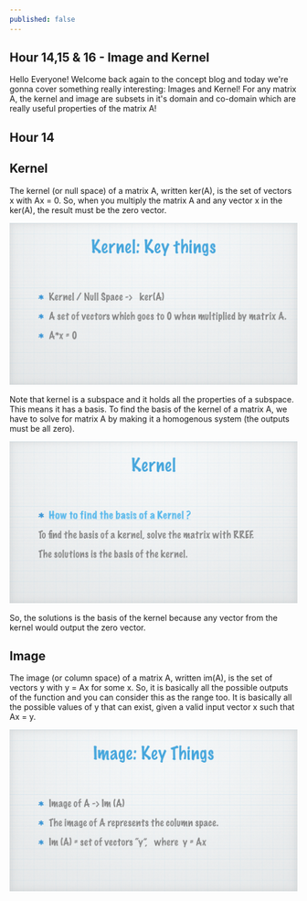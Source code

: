 ```yaml
---
published: false
---
```

## Hour 14,15 & 16 - Image and Kernel

Hello Everyone! Welcome back again to the concept blog and today we're gonna cover something really interesting: Images and Kernel! For any matrix A, the kernel and image are subsets in it's domain and co-domain which are really useful properties of the matrix A!

## Hour 14

## Kernel

The kernel (or null space) of a matrix A, written ker(A), is the set of vectors x with Ax = 0. So, when you multiply the matrix A and any vector x in the ker(A), the result must be the zero vector.

 ![alt text](https://github.com/nilu-24/nilu-24.github.io/blob/master/_posts/HOUR%2014&15-02.jpg?raw=true)
 
Note that kernel is a subspace and it holds all the properties of a subspace. This means it has a basis. To find the basis of the kernel of a matrix A, we have to solve for matrix A by making it a homogenous system (the outputs must be all zero).

 ![alt text](https://github.com/nilu-24/nilu-24.github.io/blob/master/_posts/HOUR%2014&15-03.jpg?raw=true)

So, the solutions is the basis of the kernel because any vector from the kernel would output the zero vector.

## Image

The image (or column space) of a matrix A, written im(A), is the set of vectors y with y = Ax for some x. So, it is basically all the possible outputs of the function and you can consider this as the range too. It is basically all the possible values of y that can exist, given a valid input vector x such that Ax = y.

 ![alt text](https://github.com/nilu-24/nilu-24.github.io/blob/master/_posts/HOUR%2014&15-04.jpg?raw=true)
 
 

